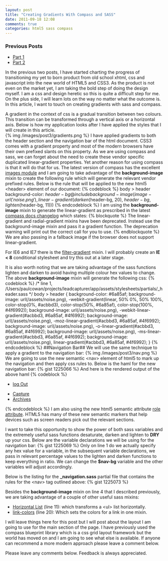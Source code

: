 ```yaml
---
layout: post
title: "Creating Gradients With Compass and SASS"
date: 2011-09-18 12:08
comments: true
categories: html5 sass compass
---
```

### Previous Posts
- [Part 1]("http://www.thesoftwaresimpleton.com/blog/2011/09/07/site-refresh-with-html5-and-sass---part-1/")
- [Part 2]("http://www.thesoftwaresimpleton.com/blog/2011/09/07/site-refresh-with-html5-and-sass---part-2/")

In the previous two posts, I have started charting the progress of transitioning my yet to born product from old school xhtml, css and javascript into the new world of HTML5 and CSS3.  As the product is not even on the market yet, I am taking the bold step of doing the design myself.  I am a css and design heretic so this is quite a difficult step for me.  On the plus side, I will learn lots on the way no matter what the outcome is. In this article, I want to touch on creating gradients with sass and compass.

A gradient in the context of css is a gradual transition between two colours.  This transition can be transformed through a vertical axis or a horizontal axis.  Below is how my application looks after I have applied the styles that I will create in this article.  
{% img /images/post3/gradients.png %}
I have applied gradients to both the header section and the navigation bar of the html document.  CSS3 comes with a gradient property and most of the modern browsers have their own prefixed slants on this property.  As we are using compass and sass, we can forget about the need to create these vendor specific duplicated linear-gradient properties.  Yet another reason for using compass is that it will do that for us.  The latest version of compass has the excellent <a href="http://compass-style.org/reference/compass/css3/images/" target="_blank">images module</a> and I am going to take advantage of the **background-image** mixin to create the following rule which will generate the relevant vendor prefixed rules.  Below is the rule that will be applied to the new html5 &lt;header&gt; element of our document:
{% codeblock %}
body > header
  background-color: $header-bg
  @include background-image(image-url('noise.png'), linear-gradient(darken($header-bg, 20), $header-bg, lighten($header-bg, 11)))
{% endcodeblock %}
I am using the **background-image** mixin to generate the linear-gradient as prescribed in the latest <a href="http://compass-style.org/CHANGELOG/" target="_blank">compass docs changelog</a> which states:
{% blockquote %}
The linear-gradient and radial-gradient mixins have been deprecated. Instead use the background-image mixin and pass it a gradient function. The deprecation warning will print out the correct call for you to use.
{% endblockquote %}
We are also passing in a fallback image if the browser does not support linear-gradient.

For IE6 and IE7 there is the <a href="http://compass-style.org/reference/compass/css3/images/#mixin-filter-gradient" target="_blank">filter-gradient</a> mixin.  I will probably create an **IE &lt; 8** conditional stylesheet and try this out at a later stage.

It is also worth noting that we are taking advantage of the sass functions lighten and darken to avoid having multiple colour hex values to change.  The above **background-image** mixin will generate the following css:
{% codeblock %}
/* line 1, /Users/paulcowan/projects/leadcapturer/app/assets/stylesheets/partials/_header.sass */
body > header {
  background-color: #6a85af;
  background-image: url(/assets/noise.png), -webkit-gradient(linear, 50% 0%, 50% 100%, color-stop(0%, #acbbd3), color-stop(50%, #6a85af), color-stop(100%, #4f6992));
  background-image: url(/assets/noise.png), -webkit-linear-gradient(#acbbd3, #6a85af, #4f6992);
  background-image: url(/assets/noise.png), -moz-linear-gradient(#acbbd3, #6a85af, #4f6992);
  background-image: url(/assets/noise.png), -o-linear-gradient(#acbbd3, #6a85af, #4f6992);
  background-image: url(/assets/noise.png), -ms-linear-gradient(#acbbd3, #6a85af, #4f6992);
  background-image: url(/assets/noise.png), linear-gradient(#acbbd3, #6a85af, #4f6992);
}
{% endcodeblock %}
##Navigation Bar##
We will use the same technique to apply a gradient to the navigation bar:
{% img /images/post3/nav.png %}
We are going to use the new semantic &lt;nav&gt; element of html5 to mark up the navigation and then apply css rules to.  Below is the haml for the new navigation bar:
{% gist 1225066 %}
And here is the rendered output of the above haml
{% codeblock %}
<nav role="navigation">
    <ul role="user">
      <li>
        <a href="/logout">log Out</a>
      </li>
    </ul>
    <ul role="main-navigation">
      <li>
        <a href="/Home/Index" data-method="get">Capture</a>
      </li>
      <li>
        <a href="/Archive/Index" data-method="get">Archives</a>
      </li>
    </ul>
</nav>
{% endcodeblock %}
I am also using the new html5 semantic attribute <a href="http://www.w3.org/wiki/PF/XTech/HTML5/RoleAttribute" target="_blank">role attribute</a>. HTML5 has many of these new semantic markers that help devices such as screen readers pick out the relevant sections.
 
I want to take this opportunity to show the power of both sass variables and the extremely useful sass functions desaturate, darken and lighten to **DRY** up your css.  Below are  the variable declarations we will be using for the navigation bar:
{% gist 1225069 %}
Only on line 1 do we actually specify any hex value for a variable, in the subsequent variable declarations, we pass in relevant percentage values to the lighten and darken functions to keep everything in ratio. We can change the **$nav-bg** variable and the other variables will adjust accordingly.

Below is the listing for the **_navigation.sass** partial file that contains the rules for the &lt;nav&gt; tag outlined above:
{% gist 1225073 %}

Besides the **background-image** mixin on line 4 that I described previously, we are taking advantage of a couple of other useful sass mixins:

- <a href="http://compass-style.org/reference/compass/utilities/lists/horizontal_list/" target="_blank">Horizontal List</a> (line 11): which transforms a &lt;ul&gt; list horizontally.
- <a href="http://compass-style.org/reference/compass/utilities/links/link_colors/" target="_blank">link-colors</a> (line 20): Which sets the colors for a link in one mixin.

I will leave things here for this post but I will post about the layout I am going to use for the main section of the page.  I have previously used the compass blueprint library which is a css grid layout framework but the world has moved on and I am going to see what else is available.  If anyone can recommend a more modern approach please leave a comment below.

Please leave any comments below.  Feedback is always appreciated.